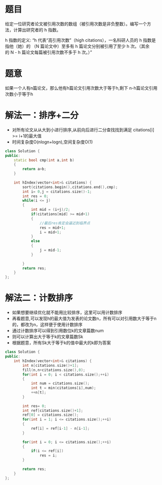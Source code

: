 # 题目
给定一位研究者论文被引用次数的数组（被引用次数是非负整数）。编写一个方法，计算出研究者的 h 指数。

h 指数的定义: “h 代表“高引用次数”（high citations），一名科研人员的 h 指数是指他（她）的 （N 篇论文中）至多有 h 篇论文分别被引用了至少 h 次。（其余的 N - h 篇论文每篇被引用次数不多于 h 次。）”

# 题意
如果一个人有n篇论文，那么他有h篇论文引用次数大于等于h,剩下 n-h篇论文引用次数小于等于h

# 解法一：排序+二分
* 对所有论文从从大到小进行排序,从前向后进行二分查找找到满足 citations[i] >= i+1的最大值
* 时间复杂度O(nlogn+logn),空间复杂度O(1)
```cpp
class Solution {
public:
    static bool cmp(int a,int b)
    {
        return a>b;
    }
    
    int hIndex(vector<int>& citations) {
        sort(citations.begin(),citations.end(),cmp);
        int i= 0,j = citations.size()-1;
        int res = 0;
        while(i <= j)
        {
            int mid = (i+j)/2;
            if(citations[mid] >= mid+1)
            {
                //最后res肯定会逼近到临界点
                res = mid+1;
                i = mid+1;
            }
            else
            {
                j = mid-1;
            }
            
        }
        return res;
    }
};
```

# 解法二：计数排序
* 如果想要继续优化就不能用比较排序，这里可以用计数排序
* 再看题意,可以发现h的最大值为发表的论文数n，所有可以对引用数大于等于n的，都改为n，这样便于使用计数排序
* 通过计数排序可以得到引用数位k的文章篇数num
* 则可以计算出大于等于k的文章篇数Sk
* 根据题意，所有Sk大于等于k的值中最大的k即为答案

```cpp
class Solution {
public:
    int hIndex(vector<int>& citations) {
        int n[citations.size()+1];
        fill(n,n+citations.size(),0);
        for(int i = 0; i < citations.size();++i)
        {
            int num = citations.size();
            int t = min(citations[i],num);
            ++n[t];
        }
        
        int res= 0;
        int ref[citations.size()+1];
        ref[0] = citations.size();
        for(int i = 1; i <= citations.size();++i)
        {
            ref[i] = ref[i-1] - n[i-1];
        }
        
        for(int i = 0; i <= citations.size();++i)
        {
            if(i <= ref[i])
                res = i;
        }
        
        return res;
    }
};
```


